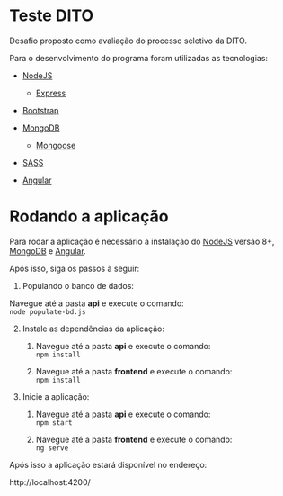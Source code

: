 # Teste DITO

Desafio proposto como avaliação do processo seletivo da DITO.

Para o desenvolvimento do programa foram utilizadas as tecnologias:

- [NodeJS](https://nodejs.org/en/)
  - [Express](https://expressjs.com/)
  
- [Bootstrap](https://getbootstrap.com/)

- [MongoDB](https://www.mongodb.com/)
  - [Mongoose](https://mongoosejs.com/)

- [SASS](https://sass-lang.com/)

- [Angular](https://angular.io/)

# Rodando a aplicação

Para rodar a aplicação é necessário a instalação do [NodeJS](https://nodejs.org/en/) versão 8+, [MongoDB](https://www.mongodb.com/) e [Angular](https://angular.io/).

Após isso, siga os passos à seguir:

1. Populando o banco de dados:

Navegue até a pasta **api** e execute o comando: <br>
```node populate-bd.js```

2. Instale as dependências da aplicação:
    1. Navegue até a pasta **api** e execute o comando: <br>
 ```npm install```

    2. Navegue até a pasta **frontend** e execute o comando: <br>
 ```npm install```

3. Inicie a aplicação: <br>
    1. Navegue até a pasta **api** e execute o comando: <br>
 ```npm start```

    2. Navegue até a pasta **frontend** e execute o comando: <br>
 ```ng serve```
    

Após isso a aplicação estará disponível no endereço:

http://localhost:4200/
